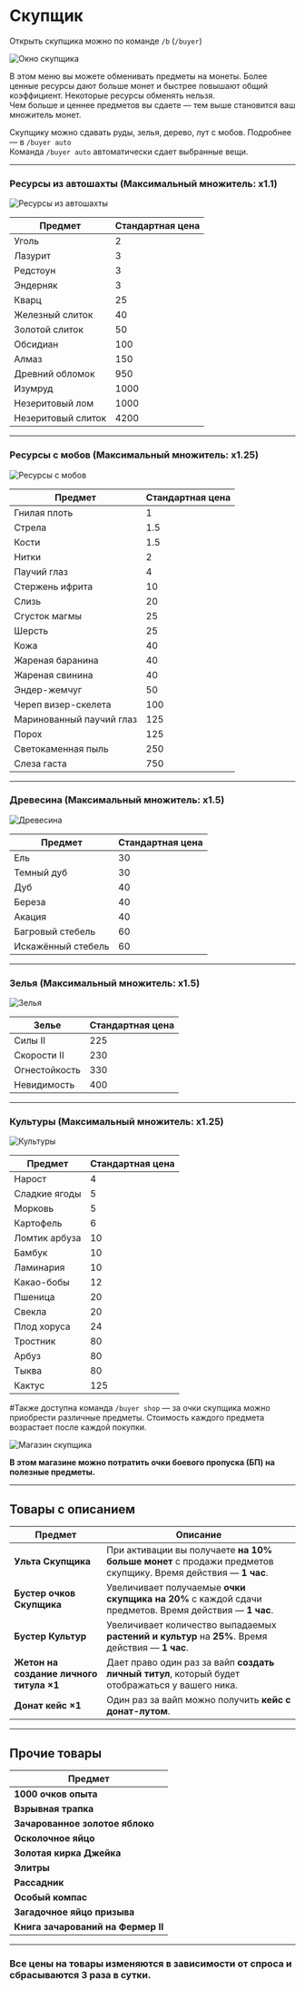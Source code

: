 # Скупщик

Открыть скупщика можно по команде `/b` (`/buyer`)  

![Окно скупщика](./assets/скупщик.png)

В этом меню вы можете обменивать предметы на монеты. Более ценные ресурсы дают больше монет и быстрее повышают общий коэффициент. Некоторые ресурсы обменять нельзя.  
Чем больше и ценнее предметов вы сдаете — тем выше становится ваш множитель монет.

Скупщику можно сдавать руды, зелья, дерево, лут с мобов. Подробнее — в `/buyer auto`  
Команда `/buyer auto` автоматически сдает выбранные вещи.



---

### Ресурсы из автошахты (Максимальный  множитель: x1.1)

![Ресурсы из автошахты](./assets/pumpum.png)


| Предмет              | Стандартная цена |
|----------------------|------------------|
| Уголь                | 2                |
| Лазурит              | 3                |
| Редстоун             | 3                |
| Эндерняк             | 3                |
| Кварц                | 25               |
| Железный слиток      | 40               |
| Золотой слиток       | 50               |
| Обсидиан             | 100              |
| Алмаз                | 150              |
| Древний обломок      | 950              |
| Изумруд              | 1000             |
| Незеритовый лом      | 1000             |
| Незеритовый слиток   | 4200             |

---

### Ресурсы с мобов (Максимальный множитель: x1.25)

![Ресурсы с мобов](./assets/mobmob.png)


| Предмет                     | Стандартная цена |
|-----------------------------|------------------|
| Гнилая плоть                | 1                |
| Стрела                      | 1.5              |
| Кости                       | 1.5              |
| Нитки                       | 2                |
| Паучий глаз                 | 4                |
| Стержень ифрита             | 10               |
| Слизь                       | 20               |
| Сгусток магмы               | 25               |
| Шерсть                      | 25               |
| Кожа                        | 40               |
| Жареная баранина            | 40               |
| Жареная свинина             | 40               |
| Эндер-жемчуг                | 50               |
| Череп визер-скелета         | 100              |
| Маринованный паучий глаз    | 125              |
| Порох                       | 125              |
| Светокаменная пыль          | 250              |
| Слеза гаста                 | 750              |

---

### Древесина (Максимальный множитель: x1.5)

![Древесина](./assets/drevo.png)


| Предмет               | Стандартная цена |
|------------------------|------------------|
| Ель                    | 30               |
| Темный дуб             | 30               |
| Дуб                    | 40               |
| Береза                 | 40               |
| Акация                 | 40               |
| Багровый стебель       | 60               |
| Искажённый стебель     | 60               |

---

### Зелья (Максимальный множитель: x1.5)

![Зелья](./assets/zelia.png)


| Зелье            | Стандартная цена |
|------------------|------------------|
| Силы II          | 225              |
| Скорости II      | 230              |
| Огнестойкость    | 330              |
| Невидимость      | 400              |

---

### Культуры (Максимальный множитель: x1.25)

![Культуры](./assets/kultura.png)


| Предмет             | Стандартная цена |
|----------------------|------------------|
| Нарост               | 4                |
| Сладкие ягоды        | 5                |
| Морковь              | 5                |
| Картофель            | 6                |
| Ломтик арбуза        | 10               |
| Бамбук               | 10               |
| Ламинария            | 10               |
| Какао-бобы           | 12               |
| Пшеница              | 20               |
| Свекла               | 20               |
| Плод хоруса          | 24               |
| Тростник             | 80               |
| Арбуз                | 80               |
| Тыква                | 80               |
| Кактус               | 125              |


#Также доступна команда `/buyer shop` — за очки скупщика можно приобрести различные предметы. Стоимость каждого предмета возрастает после каждой покупки.  

![Магазин скупщика](./assets/skup.png)


**В этом магазине можно потратить очки боевого пропуска (БП) на полезные предметы.**  

---

## Товары с описанием

| Предмет                                 | Описание |
|-----------------------------------------|----------|
| **Ульта Скупщика**                      | При активации вы получаете **на 10% больше монет** с продажи предметов скупщику. Время действия — **1 час**. |
| **Бустер очков Скупщика**               | Увеличивает получаемые **очки скупщика на 20%** с каждой сдачи предметов. Время действия — **1 час**. |
| **Бустер Культур**                      | Увеличивает количество выпадаемых **растений и культур** на **25%**. Время действия — **1 час**. |
| **Жетон на создание личного титула ×1** | Дает право один раз за вайп **создать личный титул**, который будет отображаться у вашего ника. |
| **Донат кейс ×1**                       | Один раз за вайп можно получить **кейc с донат-лутом**. |

---

## Прочие товары

| Предмет                                |
|----------------------------------------|
| **1000 очков опыта**                   |
| **Взрывная трапка**                    |
| **Зачарованное золотое яблоко**        |
| **Осколочное яйцо**                    |
| **Золотая кирка Джейка**               |
| **Элитры**                              |
| **Рассадник**                           |
| **Особый компас**                       |
| **Загадочное яйцо призыва**            |
| **Книга зачарований на Фермер II**     |

---

### Все цены на товары **изменяются в зависимости от спроса** и **сбрасываются 3 раза в сутки**. 


